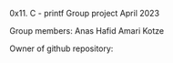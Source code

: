 0x11. C - printf
Group project
April 2023

Group members:
	Anas Hafid
	Amari Kotze

Owner of github repository: 



